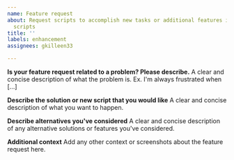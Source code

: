 ```yaml
---
name: Feature request
about: Request scripts to accomplish new tasks or additional features in existing
  scripts
title: ''
labels: enhancement
assignees: gkilleen33

---
```


**Is your feature request related to a problem? Please describe.**
A clear and concise description of what the problem is. Ex. I'm always frustrated when [...]

**Describe the solution or new script that you would like**
A clear and concise description of what you want to happen.

**Describe alternatives you've considered**
A clear and concise description of any alternative solutions or features you've considered.

**Additional context**
Add any other context or screenshots about the feature request here.
